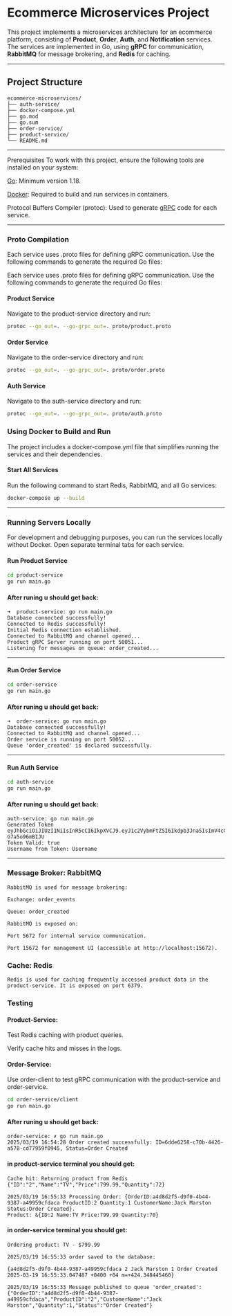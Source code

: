 # Ecommerce Microservices Project

This project implements a microservices architecture for an ecommerce platform, consisting of **Product**, **Order**, **Auth**, and **Notification** services. The services are implemented in Go, using **gRPC** for communication, **RabbitMQ** for message brokering, and **Redis** for caching.

---

## **Project Structure**

```text
ecommerce-microservices/
├── auth-service/
├── docker-compose.yml
├── go.mod
├── go.sum
├── order-service/
├── product-service/
└── README.md
```
---

Prerequisites To work with this project, ensure the following tools are installed on your system:

[Go](https://go.dev/): Minimum version 1.18.

[Docker](https://docs.docker.com/): Required to build and run services in containers.

Protocol Buffers Compiler (protoc): Used to generate [gRPC](https://grpc.io/docs/languages/go/quickstart/) code for each service.

---

### Proto Compilation
Each service uses .proto files for defining gRPC communication. Use the following commands to generate the required Go files:

Each service uses .proto files for defining gRPC communication. Use the following commands to generate the required Go files:

#### Product Service
Navigate to the product-service directory and run:
```bash
protoc --go_out=. --go-grpc_out=. proto/product.proto
```
#### Order Service
Navigate to the order-service directory and run:
```bash 
protoc --go_out=. --go-grpc_out=. proto/order.proto
```

#### Auth Service
Navigate to the auth-service directory and run:
```bash
protoc --go_out=. --go-grpc_out=. proto/auth.proto
```

### Using Docker to Build and Run
The project includes a docker-compose.yml file that simplifies running the services and their dependencies.

#### Start All Services
Run the following command to start Redis, RabbitMQ, and all Go services:
```bash 
docker-compose up --build
```
---
### Running Servers Locally
For development and debugging purposes, you can run the services locally without Docker. Open separate terminal tabs for each service.


#### Run Product Service
```bash
cd product-service
go run main.go
```

#### After runing u should get back:
``` text 
➜  product-service: go run main.go
Database connected successfully!
Connected to Redis successfully!
Initial Redis connection established.
Connected to RabbitMQ and channel opened...
Product gRPC Server running on port 50051...
Listening for messages on queue: order_created...
```
---

#### Run Order Service
```bash
cd order-service
go run main.go
```
#### After runing u should get back:
``` text 
➜  order-service: go run main.go
Database connected successfully!
Connected to RabbitMQ and channel opened...
Order service is running on port 50052...
Queue 'order_created' is declared successfully.

```
---

#### Run Auth Service
```bash
cd auth-service
go run main.go
```
#### After runing u should get back:
``` text 
auth-service: go run main.go
Generated Token eyJhbGciOiJIUzI1NiIsInR5cCI6IkpXVCJ9.eyJ1c2VybmFtZSI6Ikdpb3JnaSIsImV4cCI6MTc0MjQ3NDk2OX0.QBNfn4VuYZkv2oDn3ElQdV7W1oMpeb-G7a5o96mBIJU
Token Valid: true
Username from Token: Username
```
---

### Message Broker: RabbitMQ
```text 
RabbitMQ is used for message brokering:

Exchange: order_events

Queue: order_created

RabbitMQ is exposed on:

Port 5672 for internal service communication.

Port 15672 for management UI (accessible at http://localhost:15672).
```


### Cache: Redis
```text
Redis is used for caching frequently accessed product data in the product-service. It is exposed on port 6379.
```

### Testing
#### Product-Service:

Test Redis caching with product queries.

Verify cache hits and misses in the logs.

#### Order-Service:

Use order-client to test gRPC communication with the product-service and order-service.
```bash 
cd order-service/client
go run main.go
```

#### After runing u should get back:
```text
order-service: ✗ go run main.go
2025/03/19 16:54:28 Order created successfully: ID=6dde6258-c70b-4426-a578-cd77959f0945, Status=Order Created
```
#### in product-service terminal you should get:
```text
Cache hit: Returning product from Redis {"ID":"2","Name":"TV","Price":799.99,"Quantity":72}

2025/03/19 16:55:33 Processing Order: {OrderID:a4d8d2f5-d9f0-4b44-9387-a49959cfdaca ProductID:2 Quantity:1 CustomerName:Jack Marston Status:Order Created}. 
Product: &{ID:2 Name:TV Price:799.99 Quantity:70}
```

#### in order-service terminal you should get:
```text
Ordering product: TV - $799.99

2025/03/19 16:55:33 order saved to the database: 

{a4d8d2f5-d9f0-4b44-9387-a49959cfdaca 2 Jack Marston 1 Order Created 2025-03-19 16:55:33.047487 +0400 +04 m=+424.348445460}

2025/03/19 16:55:33 Message published to queue 'order_created': {"OrderID":"a4d8d2f5-d9f0-4b44-9387-a49959cfdaca","ProductID":"2","CustomerName":"Jack Marston","Quantity":1,"Status":"Order Created"}
```